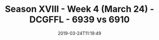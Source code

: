 ---
title: Season XVIII - Week 4 (March 24) - DCGFFL - 6939 vs 6910
teams_score:
- team: 6939
  score: 43
- team: 6910
  score: 19
mvp: RJ Martin (Orange), Lauren Pruitt (Baby Blue)
game-ball: ''
sportsperson: ''
season: 16
week: 4
date: '2019-03-24T11:19:49'
pageid: season-xviii-march-24-week-4-6939-vs-6910
---